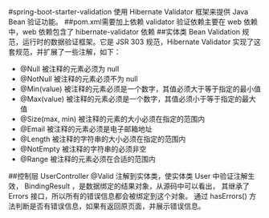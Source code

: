 #spring-boot-starter-validation
使用 Hibernate Validator 框架来提供 Java Bean 验证功能。
##pom.xml需要加上依赖
validator 验证依赖主要在 web 依赖中，web 依赖包含了 hibernate-validator 依赖
##实体类
Bean Validation 规范，运行时的数据验证框架。它是 JSR 303 规范，Hibernate Validator 实现了这套规范，并扩展了一些注解，如下：
* @Null 被注释的元素必须为 null
* @NotNull 被注释的元素必须不为 null
* @Min(value) 被注释的元素必须是一个数字，其值必须大于等于指定的最小值
* @Max(value) 被注释的元素必须是一个数字，其值必须小于等于指定的最大值
* @Size(max, min) 被注释的元素的大小必须在指定的范围内
* @Email 被注释的元素必须是电子邮箱地址
* @Length 被注释的字符串的大小必须在指定的范围内
* @NotEmpty 被注释的字符串的必须非空
* @Range 被注释的元素必须在合适的范围内

##控制层 UserController
@Valid 注解到实体类，使实体类 User 中验证注解生效，
BindingResult ，是数据绑定的结果对象，从源码中可以看出，
其继承了 Errors 接口，所以所有的错误信息都会被绑定到这个对象。
通过 hasErrors() 方法判断是否有错误信息，如果有返回原页面，并展示错误信息。